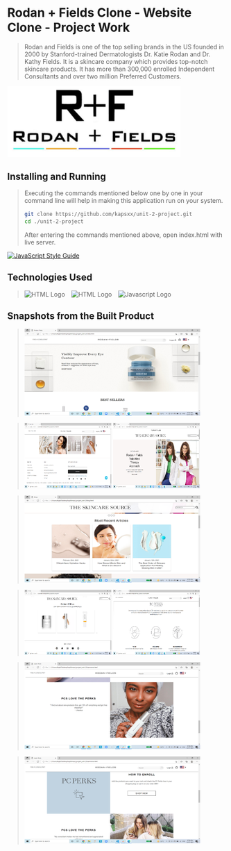 <!-- # Project - Replicating "rodanandfields.com"

The entire replication of the website is achieved using HTML and CSS. Also, in order to make it look more interactive, we have used DOM Manipulations and event listeners along with Javascript. We have tried to compile maximum number of concepts which have been taught to us in Masai School in a single project. The entire project comprises of 3 webpages entirely interactive and responisve.

***All the HTML files are attached along with CSS and Javascript files in the repository.*** -->

# Rodan + Fields Clone - Website Clone - Project Work
> Rodan and Fields is one of the top selling brands in the US founded in 2000 by Stanford-trained Dermatologists Dr. Katie Rodan and Dr. Kathy Fields. It is a skincare company which provides top-notch skincare products. It has more than 300,000 enrolled Independent Consultants and over two million Preferred Customers.

<img src="https://raw.githubusercontent.com/kapsxx/unit-2-project/main/image8.png" width="400" height="auto" alt = "R+F Logo"/>

## Installing and Running
> Executing the commands mentioned below one by one in your command line will help in making this application run on your system.
> 
> ```bash
> git clone https://github.com/kapsxx/unit-2-project.git
> cd ./unit-2-project
> ```
> After entering the commands mentioned above, open index.html with live server.

[![JavaScript Style Guide](https://img.shields.io/badge/code_style-standard-brightgreen.svg)](https://standardjs.com)

## Technologies Used
> <img src = "https://i.stack.imgur.com/PgcSR.png" width = "100" height = "100" alt = "HTML Logo"/>
> &ensp; <img src = "https://upload.wikimedia.org/wikipedia/commons/thumb/d/d5/CSS3_logo_and_wordmark.svg/1200px-CSS3_logo_and_wordmark.svg.png" width = "100" height = "100" alt ="HTML Logo"/>
> &ensp; <img src = "https://cdn.iconscout.com/icon/free/png-256/javascript-2752148-2284965.png" width = "100" height = "100" alt = "Javascript Logo">

## Snapshots from the Built Product
> <img src="https://raw.githubusercontent.com/kapsxx/unit-2-project/main/image1.png" width="405" height="200"  alt = "OLX Landing page"/>

> <img src="https://raw.githubusercontent.com/kapsxx/unit-2-project/main/image.png" width="200" height="150"  alt = "login"/>
> <img src="https://raw.githubusercontent.com/kapsxx/unit-2-project/main/image2.png" width="200" height="150"  alt = "Profile after login"/>

> <img src="https://raw.githubusercontent.com/kapsxx/unit-2-project/main/image3.png" width="405" height="200"  alt = "OLX ad post success page"/>

> <img src="https://raw.githubusercontent.com/kapsxx/unit-2-project/main/image4.png" width="200" height="150"  alt = "form"/>
> <img src="https://raw.githubusercontent.com/kapsxx/unit-2-project/main/image5.png" width="200" height="150"  alt = "Profile details in ad"/>

> <img src="https://raw.githubusercontent.com/kapsxx/unit-2-project/main/image6.png" width="405" height="200"  alt = "chat running"/>

> <img src="https://raw.githubusercontent.com/kapsxx/unit-2-project/main/image7.png" width="405" height="200"  alt = "detailed info"/>
> 

